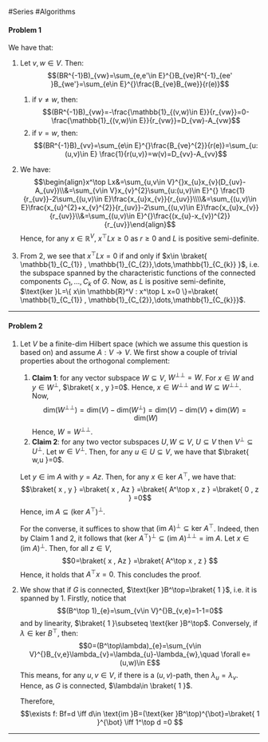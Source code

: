 #Series #Algorithms 

#### Problem 1
We have that:
1. Let $v,w\in V$. Then: $$(BR^{-1}B)_{vw}=\sum_{e,e'\in E}^{}B_{ve}R^{-1}_{ee' }B_{we'}=\sum_{e\in E}^{}\frac{B_{ve}B_{we}}{r(e)}$$
	1. if $v\neq w$, then: $$(BR^{-1}B)_{vw}=-\frac{\mathbb{1}_{(v,w)\in E}}{r_{vw}}=0-\frac{\mathbb{1}_{(v,w)\in E}}{r_{vw}}=D_{vw}-A_{vw}$$
	2. if $v=w$, then: $$(BR^{-1}B)_{vv}=\sum_{e\in E}^{}\frac{B_{ve}^{2}}{r(e)}=\sum_{u:(u,v)\in E} \frac{1}{r(u,v)}=w(v)=D_{vv}-A_{vv}$$
2. We have: $$\begin{align}x^\top Lx&=\sum_{u,v\in V}^{}x_{u}x_{v}(D_{uv}-A_{uv})\\&=\sum_{v\in V}x_{v}^{2}\sum_{u:(u,v)\in E}^{} \frac{1}{r_{uv}}-2\sum_{(u,v)\in E}\frac{x_{u}x_{v}}{r_{uv}}\\\\&=\sum_{(u,v)\in E}\frac{x_{u}^{2}+x_{v}^{2}}{r_{uv}}-2\sum_{(u,v)\in E}\frac{x_{u}x_{v}}{r_{uv}}\\&=\sum_{(u,v)\in E}^{}\frac{(x_{u}-x_{v})^{2}}{r_{uv}}\end{align}$$
	Hence, for any $x\in \mathbb{R}^V$, $x^\top Lx\geq 0$ as $r\geq 0$ and $L$ is positive semi-definite.

3. From 2, we see that $x^\top Lx=0$ if and only if $x\in \braket{ \mathbb{1}_{C_{1}} , \mathbb{1}_{C_{2}},\dots,\mathbb{1}_{C_{k}} }$, i.e. the subspace spanned by the characteristic functions of the connected components $C_{1},\dots,C_{k}$ of $G$. Now, as $L$ is positive semi-definite, $\text{ker }L=\{ x\in \mathbb{R}^V : x^\top L x=0 \}=\braket{ \mathbb{1}_{C_{1}} , \mathbb{1}_{C_{2}},\dots,\mathbb{1}_{C_{k}}}$.
	

---
#### Problem 2
1. Let $V$ be a finite-dim Hilbert space (which we assume this question is based on) and assume $A:V\to V$. We first show a couple of trivial properties about the orthogonal complement:
	1. **Claim 1**: for any vector subspace $W\subseteq V$, $W^{\bot\bot}=W$. 
		For $x\in W$ and $y\in W^{\bot}$, $\braket{ x , y }=0$. Hence, $x\in W^{\bot\bot}$ and $W\subseteq W^{\bot{\bot}}$. Now, $$\text{dim}(W^{\bot\bot})=\text{dim}(V)-\text{dim}(W^{\bot})=\text{dim}(V)-\text{dim}(V)+\text{dim}(W)=\text{dim}(W)$$Hence, $W=W^{\bot\bot}$.
	2. **Claim 2**: for any two vector subspaces $U,W\subseteq V$, $U\subseteq V$ then $V^{\bot}\subseteq U^{\bot}$.
		Let $w\in V^{\bot}$. Then, for any $u\in U\subseteq V$, we have that $\braket{ w,u }=0$. 
   
   Let $y\in \text{im }A$ with $y=Az$. Then, for any $x\in \text{ker }A^\top$, we have that: $$\braket{ x , y } =\braket{ x , Az } =\braket{ A^\top x , z } =\braket{ 0 , z } =0$$Hence, $\text{im }A\subseteq (\text{ker }A^\top)^{\bot}$.
   
   For the converse, it suffices to show that $(\text{im }A)^{\bot}\subseteq \text{ker }A^\top$. Indeed, then by Claim 1 and 2, it follows that $(\text{ker }A^\top)^{\bot}\subseteq(\text{im }A)^{\bot\bot}=\text{im }A$. Let $x\in (\text{im }A)^{\bot}$. Then, for all $z\in V$, $$0=\braket{ x , Az } =\braket{ A^\top x , z } $$Hence, it holds that $A^\top x=0$. This concludes the proof.

2. We show that if $G$ is connected, $\text{ker }B^\top=\braket{ 1  }$, i.e. it is spanned by $1$. Firstly, notice that $$(B^\top 1)_{e}=\sum_{v\in V}^{}B_{v,e}=1-1=0$$and by linearity, $\braket{ 1  }\subseteq \text{ker }B^\top$. Conversely, if $\lambda\in \text{ker }B^\top$, then: $$0=(B^\top\lambda)_{e}=\sum_{v\in V}^{}B_{v,e}\lambda_{v}=\lambda_{u}-\lambda_{w},\quad \forall e=(u,w)\in E$$This means, for any $u,v\in V$, if there is a $(u,v)$-path, then $\lambda_{u}=\lambda_{v}$. Hence, as $G$ is connected, $\lambda\in \braket{ 1  }$. 
   
   Therefore, $$\exists f: Bf=d \iff d\in \text{im }B=(\text{ker }B^\top)^{\bot}=\braket{ 1  }^{\bot} \iff 1^\top d =0 $$

---
